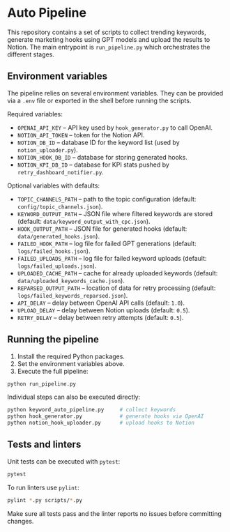 # Auto Pipeline

This repository contains a set of scripts to collect trending keywords, generate marketing hooks using GPT models and upload the results to Notion. The main entrypoint is `run_pipeline.py` which orchestrates the different stages.

## Environment variables

The pipeline relies on several environment variables. They can be provided via a `.env` file or exported in the shell before running the scripts.

Required variables:

- `OPENAI_API_KEY` – API key used by `hook_generator.py` to call OpenAI.
- `NOTION_API_TOKEN` – token for the Notion API.
- `NOTION_DB_ID` – database ID for the keyword list (used by `notion_uploader.py`).
- `NOTION_HOOK_DB_ID` – database for storing generated hooks.
- `NOTION_KPI_DB_ID` – database for KPI stats pushed by `retry_dashboard_notifier.py`.

Optional variables with defaults:

- `TOPIC_CHANNELS_PATH` – path to the topic configuration (default: `config/topic_channels.json`).
- `KEYWORD_OUTPUT_PATH` – JSON file where filtered keywords are stored (default: `data/keyword_output_with_cpc.json`).
- `HOOK_OUTPUT_PATH` – JSON file for generated hooks (default: `data/generated_hooks.json`).
- `FAILED_HOOK_PATH` – log file for failed GPT generations (default: `logs/failed_hooks.json`).
- `FAILED_UPLOADS_PATH` – log file for failed keyword uploads (default: `logs/failed_uploads.json`).
- `UPLOADED_CACHE_PATH` – cache for already uploaded keywords (default: `data/uploaded_keywords_cache.json`).
- `REPARSED_OUTPUT_PATH` – location of data for retry processing (default: `logs/failed_keywords_reparsed.json`).
- `API_DELAY` – delay between OpenAI API calls (default: `1.0`).
- `UPLOAD_DELAY` – delay between Notion uploads (default: `0.5`).
- `RETRY_DELAY` – delay between retry attempts (default: `0.5`).

## Running the pipeline

1. Install the required Python packages.
2. Set the environment variables above.
3. Execute the full pipeline:

```bash
python run_pipeline.py
```

Individual steps can also be executed directly:

```bash
python keyword_auto_pipeline.py     # collect keywords
python hook_generator.py            # generate hooks via OpenAI
python notion_hook_uploader.py      # upload hooks to Notion
```

## Tests and linters

Unit tests can be executed with `pytest`:

```bash
pytest
```

To run linters use `pylint`:

```bash
pylint *.py scripts/*.py
```

Make sure all tests pass and the linter reports no issues before committing changes.
